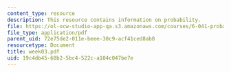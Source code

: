 ```yaml
---
content_type: resource
description: This resource contains information on probability.
file: https://ol-ocw-studio-app-qa.s3.amazonaws.com/courses/6-041-probabilistic-systems-analysis-and-applied-probability-spring-2006/19c4db4568b25bc4522ca104c047be7e_week03.pdf
file_type: application/pdf
parent_uid: 72e75de2-011e-beee-30c9-acf41ced8ab8
resourcetype: Document
title: week03.pdf
uid: 19c4db45-68b2-5bc4-522c-a104c047be7e
---
```

